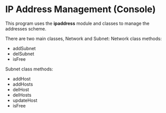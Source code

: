 # IP Address Management (Console)

This program uses the **ipaddress** module and classes to manage the addresses scheme.

There are two main classes, Network and Subnet:
Network class methods:
  - addSubnet
  - delSubnet
  - isFree

Subnet class methods:
  - addHost
  - addHosts
  - delHost
  - delHosts
  - updateHost
  - isFree

